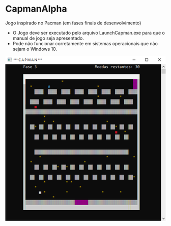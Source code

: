 # CapmanAlpha
Jogo inspirado no Pacman (em fases finais de desenvolvimento)

* O Jogo deve ser executado pelo arquivo LaunchCapman.exe para que o manual de jogo seja apresentado.
* Pode não funcionar corretamente em sistemas operacionais que não sejam o Windows 10.

![TelaDeJogo](/tela.PNG)
